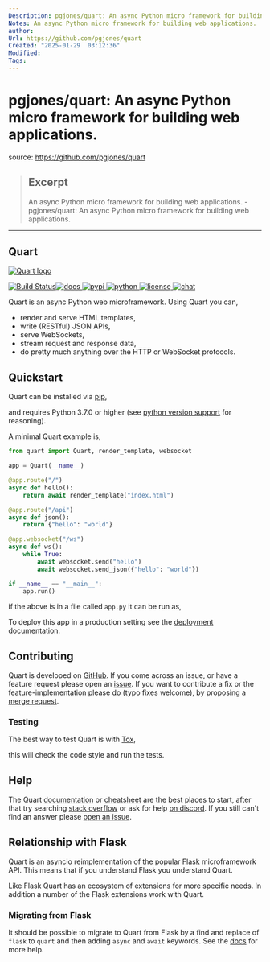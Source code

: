 ```yaml
---
Description: pgjones/quart: An async Python micro framework for building web applications.
Notes: An async Python micro framework for building web applications.  - pgjones/quart: An async Python micro framework for building web applications.
author: 
Url: https://github.com/pgjones/quart
Created: "2025-01-29  03:12:36"
Modified: 
Tags:
---
```


# pgjones/quart: An async Python micro framework for building web applications.

source: https://github.com/pgjones/quart

> ## Excerpt
> An async Python micro framework for building web applications.  - pgjones/quart: An async Python micro framework for building web applications.

---
## Quart

[![Quart logo](https://raw.githubusercontent.com/pallets/quart/main/artwork/logo.png)](https://raw.githubusercontent.com/pallets/quart/main/artwork/logo.png)

 [![Build Status](https://github.com/pallets/quart/actions/workflows/tests.yaml/badge.svg)](https://github.com/pallets/quart/commits/main)[![docs](https://camo.githubusercontent.com/265015f27268d18bf02b5b00fc7e2c9a06ec2150010362bc401da4bdbe6b1da0/68747470733a2f2f696d672e736869656c64732e696f2f62616467652f646f63732d70617373696e672d627269676874677265656e2e737667) ](https://quart.palletsprojects.com/)[![pypi](https://camo.githubusercontent.com/6970e14add5daff3bb65ef9ce2179dea60549778912140d2f78dfe9f28faabff/68747470733a2f2f696d672e736869656c64732e696f2f707970692f762f71756172742e737667) ](https://pypi.python.org/pypi/Quart/)[![python](https://camo.githubusercontent.com/1dda492255353ae54508f7ee34165cf147b508c222c4f93ce327c7f0313301bb/68747470733a2f2f696d672e736869656c64732e696f2f707970692f707976657273696f6e732f71756172742e737667) ](https://pypi.python.org/pypi/Quart/)[![license](https://camo.githubusercontent.com/6581c31c16c1b13ddc2efb92e2ad69a93ddc4a92fd871ff15d401c4c6c9155a4/68747470733a2f2f696d672e736869656c64732e696f2f62616467652f6c6963656e73652d4d49542d626c75652e737667) ](https://github.com/pallets/quart/blob/main/LICENSE)[![chat](https://camo.githubusercontent.com/97837b97dfb1f69c66f57d3782e30598c1c1358fe1aef05c67cc3a5cf1d6c15f/68747470733a2f2f696d672e736869656c64732e696f2f62616467652f636861742d6a6f696e5f6e6f772d627269676874677265656e2e737667)](https://discord.gg/pallets)

Quart is an async Python web microframework. Using Quart you can,

-   render and serve HTML templates,
-   write (RESTful) JSON APIs,
-   serve WebSockets,
-   stream request and response data,
-   do pretty much anything over the HTTP or WebSocket protocols.

## Quickstart

Quart can be installed via [pip](https://docs.python.org/3/installing/index.html),

and requires Python 3.7.0 or higher (see [python version support](https://quart.palletsprojects.com/en/latest/discussion/python_versions.html) for reasoning).

A minimal Quart example is,

```python
from quart import Quart, render_template, websocket

app = Quart(__name__)

@app.route("/")
async def hello():
    return await render_template("index.html")

@app.route("/api")
async def json():
    return {"hello": "world"}

@app.websocket("/ws")
async def ws():
    while True:
        await websocket.send("hello")
        await websocket.send_json({"hello": "world"})

if __name__ == "__main__":
    app.run()
```

if the above is in a file called `app.py` it can be run as,

To deploy this app in a production setting see the [deployment](https://quart.palletsprojects.com/en/latest/tutorials/deployment.html) documentation.

## Contributing

Quart is developed on [GitHub](https://github.com/pallets/quart). If you come across an issue, or have a feature request please open an [issue](https://github.com/pallets/quart/issues). If you want to contribute a fix or the feature-implementation please do (typo fixes welcome), by proposing a [merge request](https://github.com/pallets/quart/merge_requests).

### Testing

The best way to test Quart is with [Tox](https://tox.readthedocs.io/),

this will check the code style and run the tests.

## Help

The Quart [documentation](https://quart.palletsprojects.com/) or [cheatsheet](https://quart.palletsprojects.com/en/latest/reference/cheatsheet.html) are the best places to start, after that try searching [stack overflow](https://stackoverflow.com/questions/tagged/quart) or ask for help [on discord](https://discord.gg/pallets). If you still can't find an answer please [open an issue](https://github.com/pallets/quart/issues).

## Relationship with Flask

Quart is an asyncio reimplementation of the popular [Flask](http://flask.pocoo.org/) microframework API. This means that if you understand Flask you understand Quart.

Like Flask Quart has an ecosystem of extensions for more specific needs. In addition a number of the Flask extensions work with Quart.

### Migrating from Flask

It should be possible to migrate to Quart from Flask by a find and replace of `flask` to `quart` and then adding `async` and `await` keywords. See the [docs](https://quart.palletsprojects.com/en/latest/how_to_guides/flask_migration.html) for more help.
